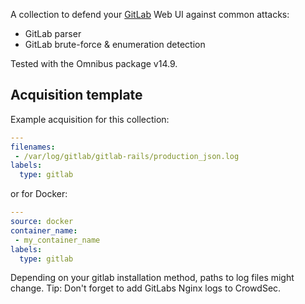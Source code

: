 A collection to defend your [GitLab](https://about.gitlab.com) Web UI against common attacks:
 - GitLab parser
 - GitLab brute-force & enumeration detection

Tested with the Omnibus package v14.9.

## Acquisition template

Example acquisition for this collection:
```yaml
---
filenames:
 - /var/log/gitlab/gitlab-rails/production_json.log
labels:
  type: gitlab
```

or for Docker:
```yaml
---
source: docker
container_name:
 - my_container_name
labels:
  type: gitlab
```
Depending on your gitlab installation method, paths to log files might change.
Tip: Don't forget to add GitLabs Nginx logs to CrowdSec.